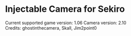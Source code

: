Injectable Camera for Sekiro
============================
Current supported game version: 1.06 
Camera version: 2.10   
Credits: ghostinthecamera, Skall, Jim2point0